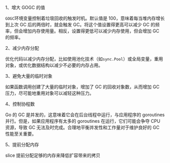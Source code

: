 1、增大 GOGC 的值

`GOGC`环境变量控制着垃圾回收的触发时机。默认值是 100，意味着每当堆内存增长到上次 GC 后的两倍时，就会触发 GC。将这个值设置得更高可以减少 GC 的频率，但会增加内存使用量。相反，设置得更低可以减少内存使用，但会增加 GC 的频率。

2、减少内存分配

优化代码以减少内存分配，比如使用池化技术（如`sync.Pool`）或全局变量，重用对象，或优化数据结构以减少不必要的内存占用。

3、避免大量的临时对象

如果函数调用创建了大量的临时对象，增加了 GC 的回收对象数，从而增加 GC 压力，尽可能地重用对象可以减轻这种压力。

4、控制协程数

Go 的 GC 是并发的，这意味着它会在后台线程中运行，与应用程序的 goroutines 并行。但是，如果应用程序有太多的 goroutines 在运行，它们可能会争夺 CPU 资源，导致 GC 无法及时完成。合理地平衡并发性和工作量对于维护良好的 GC 性能至关重要。

5、提前分配内存

slice 提前分配足够的内存来降低扩容带来的拷贝
